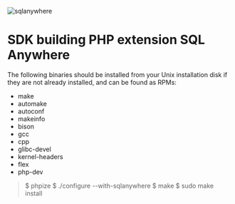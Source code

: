 ![sqlanywhere](https://avatars1.githubusercontent.com/u/41635?v=3&s=200) 

SDK building PHP extension SQL Anywhere
=======================================

The following binaries should be installed from your Unix installation disk if they are not already installed, and can be found as RPMs:

- make
- automake
- autoconf
- makeinfo
- bison
- gcc
- cpp
- glibc-devel
- kernel-headers
- flex
- php-dev

> \$ phpize
> \$ ./configure --with-sqlanywhere
> \$ make
> \$ sudo make install
